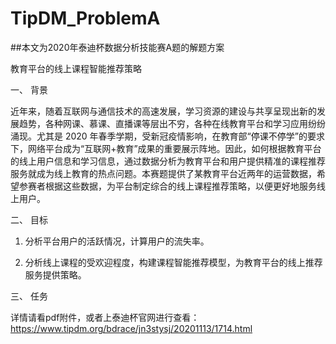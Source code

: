 # TipDM_ProblemA
##本文为2020年泰迪杯数据分析技能赛A题的解题方案

教育平台的线上课程智能推荐策略

一、 背景

近年来，随着互联网与通信技术的高速发展，学习资源的建设与共享呈现出新的发展趋势，各种网课、慕课、直播课等层出不穷，各种在线教育平台和学习应用纷纷涌现。尤其是 2020 年春季学期，受新冠疫情影响，在教育部“停课不停学”的要求下，网络平台成为“互联网+教育”成果的重要展示阵地。因此，如何根据教育平台的线上用户信息和学习信息，通过数据分析为教育平台和用户提供精准的课程推荐服务就成为线上教育的热点问题。本赛题提供了某教育平台近两年的运营数据，希望参赛者根据这些数据，为平台制定综合的线上课程推荐策略，以便更好地服务线上用户。

二、 目标

1. 分析平台用户的活跃情况，计算用户的流失率。

2. 分析线上课程的受欢迎程度，构建课程智能推荐模型，为教育平台的线上推荐服务提供策略。

三、 任务

详情请看pdf附件，或者上泰迪杯官网进行查看：https://www.tipdm.org/bdrace/jn3stysj/20201113/1714.html
